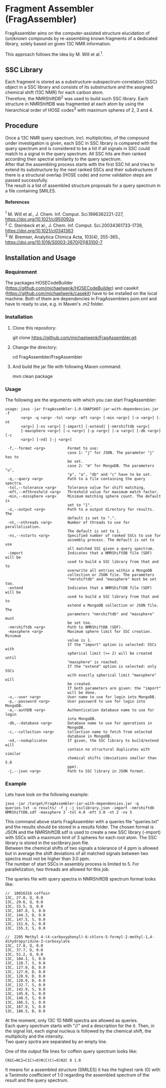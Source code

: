 # Fragment Assembler (FragAssembler)

FragAssembler aims on the computer-assisted structure elucidation of (un)known compounds by re-assembling 
known fragments of a dedicated library, solely based on given 13C NMR information. <br> 

This approach follows the idea by M. Will et al.<sup>1</sup>. 

## SSC Library 
 
Each fragment is stored as a substructure-subspectrum-correlation (SSC) object in a SSC library and 
consists of its substructure and the assigned chemical shift (13C NMR) for each carbon atom. <br>
Therefore, the NMRShiftDB<sup>2</sup> was used to build such SSC library. Each 
structure in NMRShiftDB was fragmented at each atom by using the hierarchical order of HOSE codes<sup>3</sup> 
with maximum spheres of 2, 3 and 4.

## Procedure

Once a 13C NMR query spectrum, incl. multiplicities, of the compound under investigation is given, each SSC in SSC 
library is compared with the query spectrum and is considered to be a hit if all signals in SSC could match to a 
signal in the query spectrum. All SSC hits are then ranked according their spectral similarity to the query spectrum. <br> 
After that the assembling process starts with the first SSC hit and tries to extend its substructure by the 
next ranked SSCs and their substructures if there is a structural overlap (HOSE code) and 
some validation steps are passed successfully. <br>
The result is a list of assembled structure proposals for a query spectrum in a file containing SMILES.


#### References 
<sup>1</sup> M. Will et al., J. Chem. Inf. Comput. Sci.1996362221-227, https://doi.org/10.1021/ci950092p <br>
<sup>2</sup> C. Steinbeck et al., J. Chem. Inf. Comput. Sci.20034361733-1739, https://doi.org/10.1021/ci0341363 <br>
<sup>3</sup> W. Bremser, Analytica Chimica Acta, 103(4), 355-365., https://doi.org/10.1016/S0003-2670(01)83100-7


## Installation and Usage

### Requirement

The packages HOSECodeBuilder (https://github.com/michaelwenk/HOSECodeBuilder) and 
casekit (https://github.com/michaelwenk/casekit) have to be installed on the local machine. Both of them
are dependencies in FragAssemblers pom.xml and have to ready to use, e.g. in Maven's .m2 folder. 

### Installation

1. Clone this repository:

    git clone https://github.com/michaelwenk/FragAssembler.git

2. Change the directory:

    cd FragAssembler/FragAssembler

3. And build the jar file with following Maven command:
    
    mvn clean package

### Usage

The following are the arguments with which you can start FragAssembler:

    usage: java -jar FragAssembler-1.0-SNAPSHOT-jar-with-dependencies.jar -f
           <arg> -q <arg> -tol <arg> -mft <arg> [-min <arg>] [-o <arg>] [-nt
           <arg>] [-ns <arg>] [-import] [-extend] [-nmrshiftdb <arg>]
           [-maxsphere <arg>] [-u <arg>] [-p <arg>] [-a <arg>] [-db <arg>] [-c
           <arg>] [-nd] [-j <arg>]
    
     -f,--format <arg>          Format to use:
                                case 1: "j" for JSON. The parameter "j" has to
                                be set.
                                case 2: "m" for MongoDB. The parameters "u",
                                "p", "a", "db" and "c" have to be set.
     -q,--query <arg>           Path to a file containing the query spectra.
     -tol,--tolerance <arg>     Tolerance value for shift matching.
     -mft,--mfthreshold <arg>   Threshold value for maximum match factor.
     -min,--minsphere <arg>     Minimum matching sphere count. The default is
                                set to "1".
     -o,--output <arg>          Path to a output directory for results. The
                                default is set to ".".
     -nt,--nthreads <arg>       Number of threads to use for parallelization.
                                The default is set to 1.
     -ns,--nstarts <arg>        Specified number of ranked SSCs to use for
                                assembly process. The default is set to use
                                all matched SSC given a query spectrum.
     -import                    Indicates that a NMRShiftDB file (SDF) will be
                                used to build a SSC library from that and to
                                overwrite all entries within a MongoDB
                                collection or JSON file. The parameters
                                "nmrshiftdb" and "maxsphere" must be set too.
     -extend                    Indicates that a NMRShiftDB file (SDF) will be
                                used to build a SSC library from that and to
                                extend a MongoDB collection or JSON file. The
                                parameters "nmrshiftdb" and "maxsphere" must
                                be set too.
     -nmrshiftdb <arg>          Path to NMRShiftDB (SDF).
     -maxsphere <arg>           Maximum sphere limit for SSC creation. Minimum
                                value is 1.
                                If the "import" option is selected: SSCs with
                                spherical limit (>= 2) will be created until
                                "maxsphere" is reached.
                                If the "extend" option is selected: only SSCs
                                with exactly spherical limit "maxsphere" will
                                be created.
                                If both parameters are given: the "import"
                                will be done.
     -u,--user <arg>            User name to use for login into MongoDB.
     -p,--password <arg>        User password to use for login into MongoDB.
     -a,--authDB <arg>          Authentication database name to use for login
                                into MongoDB.
     -db,--database <arg>       Database name to use for operations in
                                MongoDB.
     -c,--collection <arg>      Collection name to fetch from selected
                                database in MongoDB.
     -nd,--noduplicates         If given, the SSC library to build/extend will
                                contain no structural duplicates with similar
                                chemical shifts (deviations smaller than 5.0
                                ppm).
     -j,--json <arg>            Path to SSC library in JSON format.
     
### Example

Lets have look on the following example:

    java -jar /target/FragAssembler-jar-with-dependencies.jar -q queries.txt -o results/ -f j -j ssclibrary.json -import -nmrshiftdb NMRShiftDB.sdf -maxsphere 3 -tol 4.0 -mft 3.0 -nt 2 -ns 5 

This command above starts FragAssembler with a queries file "queries.txt" and the results should be stored in a
results folder. The chosen format is JSON and the NMRShiftDB.sdf is used to create a new SSC library (-import) with 
SSCs with a maximum limit of 3 spheres for each root atom. The SSC library is stored in the ssclibrary.json file. <br> 
Between the chemical shifts of two signals a tolerance of 4 ppm is allowed but in average the
shift deviations of all matched signals between two spectra must not be higher than 3.0 ppm. <br>
The number of start SSCs in assembly process is limited to 5. For parallelization, two threads are allowed for this job.

The queries file with query spectra in NMRShiftDB spectrum format looks like:

    //  10016316 coffein
    13C, 27.8, Q, 0.0
    13C, 29.6, Q, 0.0
    13C, 33.5, Q, 0.0
    13C, 107.8, S, 0.0
    13C, 144.3, D, 0.0
    13C, 147.5, S, 0.0
    13C, 151.6, S, 0.0
    13C, 155.3, S, 0.0
    
    //  2205 Methyl 4-(4-carboxyphenyl)-6-chloro-5-formyl-2-methyl-1,4-dihydropyridine-3-carboxylate 
    13C, 17.8, Q, 0.0
    13C, 37.7, D, 0.0
    13C, 51.2, Q, 0.0
    13C, 104.1, S, 0.0
    13C, 110.7, S, 0.0
    13C, 127.0, D, 0.0
    13C, 127.0, D, 0.0
    13C, 128.9, D, 0.0
    13C, 128.9, D, 0.0
    13C, 132.7, S, 0.0
    13C, 142.9, S, 0.0
    13C, 145.8, S, 0.0
    13C, 148.5, S, 0.0
    13C, 166.5, S, 0.0
    13C, 167.9, S, 0.0
    13C, 186.5, D, 0.0

At the moment, only 13C 1D NMR spectra are allowed as queries. <br>
Each query spectrum starts with "//" and a description for the it. 
Then, in the signal list, each signal nucleus is followed by the chemical shift, 
the multiplicity and the intensity. <br>
Two query spctra are separated by an empty line.

One of the output file lines for coffein query spectrum looks like:

    CN1C=NC2=C1C(=O)N(C)C(=O)N2C 0 1.0

It means for a assembled structure (SMILES) it has the highest rank (0) with a Tanimoto coefficient 
of 1.0 regarding the assembled spectrum of the result and the query spectrum.
